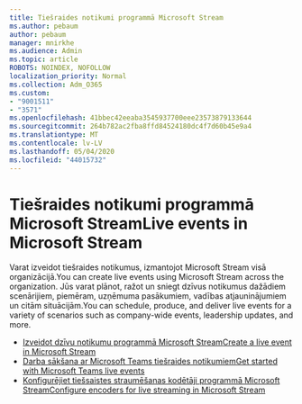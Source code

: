 ```yaml
---
title: Tiešraides notikumi programmā Microsoft Stream
ms.author: pebaum
author: pebaum
manager: mnirkhe
ms.audience: Admin
ms.topic: article
ROBOTS: NOINDEX, NOFOLLOW
localization_priority: Normal
ms.collection: Adm_O365
ms.custom:
- "9001511"
- "3571"
ms.openlocfilehash: 41bbec42eeaba3545937700eee23573879133644
ms.sourcegitcommit: 264b782ac2fba8ffd84524180dc4f7d60b45e9a4
ms.translationtype: MT
ms.contentlocale: lv-LV
ms.lasthandoff: 05/04/2020
ms.locfileid: "44015732"
---
```

# <a name="live-events-in-microsoft-stream"></a><span data-ttu-id="0e1b5-102">Tiešraides notikumi programmā Microsoft Stream</span><span class="sxs-lookup"><span data-stu-id="0e1b5-102">Live events in Microsoft Stream</span></span>

<span data-ttu-id="0e1b5-103">Varat izveidot tiešraides notikumus, izmantojot Microsoft Stream visā organizācijā.</span><span class="sxs-lookup"><span data-stu-id="0e1b5-103">You can create live events using Microsoft Stream across the organization.</span></span> <span data-ttu-id="0e1b5-104">Jūs varat plānot, ražot un sniegt dzīvus notikumus dažādiem scenārijiem, piemēram, uzņēmuma pasākumiem, vadības atjauninājumiem un citām situācijām.</span><span class="sxs-lookup"><span data-stu-id="0e1b5-104">You can schedule, produce, and deliver live events for a variety of scenarios such as company-wide events, leadership updates, and more.</span></span>

- [<span data-ttu-id="0e1b5-105">Izveidot dzīvu notikumu programmā Microsoft Stream</span><span class="sxs-lookup"><span data-stu-id="0e1b5-105">Create a live event in Microsoft Stream</span></span>](https://docs.microsoft.com/stream/live-create-event)
- [<span data-ttu-id="0e1b5-106">Darba sākšana ar Microsoft Teams tiešraides notikumiem</span><span class="sxs-lookup"><span data-stu-id="0e1b5-106">Get started with Microsoft Teams live events</span></span>](https://support.office.com/article/get-started-with-microsoft-teams-live-events-d077fec2-a058-483e-9ab5-1494afda578a)
- [<span data-ttu-id="0e1b5-107">Konfigurējiet tiešsaistes straumēšanas kodētāji programmā Microsoft Stream</span><span class="sxs-lookup"><span data-stu-id="0e1b5-107">Configure encoders for live streaming in Microsoft Stream</span></span>](https://docs.microsoft.com/stream/live-encoder-setup)
